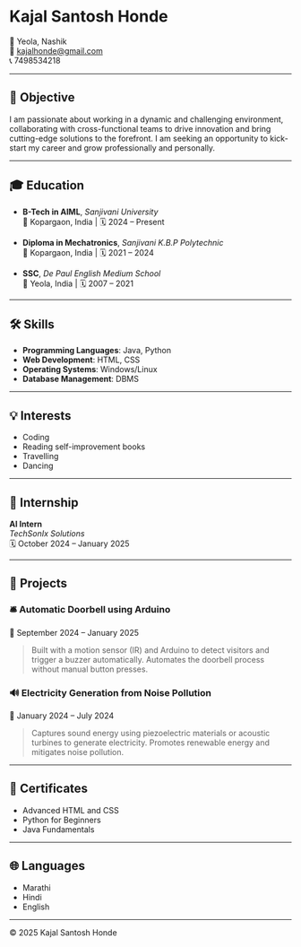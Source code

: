 # Kajal Santosh Honde

📍 Yeola, Nashik  
📧 [kajalhonde@gmail.com](mailto:kajalhonde@gmail.com)  
📞 7498534218  

---

## 🎯 Objective

I am passionate about working in a dynamic and challenging environment, collaborating with cross-functional teams to drive innovation and bring cutting-edge solutions to the forefront. I am seeking an opportunity to kick-start my career and grow professionally and personally.

---

## 🎓 Education

- **B-Tech in AIML**, *Sanjivani University*  
  📍 Kopargaon, India | 🗓️ 2024 – Present

- **Diploma in Mechatronics**, *Sanjivani K.B.P Polytechnic*  
  📍 Kopargaon, India | 🗓️ 2021 – 2024

- **SSC**, *De Paul English Medium School*  
  📍 Yeola, India | 🗓️ 2007 – 2021

---

## 🛠️ Skills

- **Programming Languages**: Java, Python  
- **Web Development**: HTML, CSS  
- **Operating Systems**: Windows/Linux  
- **Database Management**: DBMS

---

## 💡 Interests

- Coding  
- Reading self-improvement books  
- Travelling  
- Dancing  

---

## 💼 Internship

**AI Intern**  
*TechSonIx Solutions*  
🗓️ October 2024 – January 2025  

---

## 🔧 Projects

### 🛎️ Automatic Doorbell using Arduino  
📅 September 2024 – January 2025  
> Built with a motion sensor (IR) and Arduino to detect visitors and trigger a buzzer automatically. Automates the doorbell process without manual button presses.

### 🔊 Electricity Generation from Noise Pollution  
📅 January 2024 – July 2024  
> Captures sound energy using piezoelectric materials or acoustic turbines to generate electricity. Promotes renewable energy and mitigates noise pollution.

---

## 📜 Certificates

- Advanced HTML and CSS  
- Python for Beginners  
- Java Fundamentals  

---

## 🌐 Languages

- Marathi  
- Hindi  
- English  

---

© 2025 Kajal Santosh Honde  

